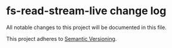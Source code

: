 # fs-read-stream-live change log

All notable changes to this project will be documented in this file.

This project adheres to [Semantic Versioning](http://semver.org/).
